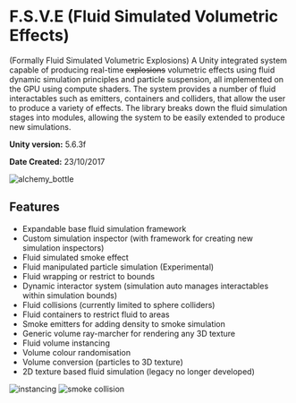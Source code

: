 # F.S.V.E (Fluid Simulated Volumetric Effects)

(Formally Fluid Simulated Volumetric Explosions)
A Unity integrated system capable of producing real-time ~~explosions~~ volumetric effects using fluid dynamic simulation principles and particle suspension, all implemented on the GPU using compute shaders. The system provides a number of fluid interactables such as emitters, containers and colliders, that allow the user to produce a variety of effects. The library breaks down the fluid simulation stages into modules, allowing the system to be easily extended to produce new simulations.

**Unity version:** 5.6.3f

**Date Created:** 23/10/2017

![alchemy_bottle](https://user-images.githubusercontent.com/18384589/38148255-937eb0fe-344d-11e8-961b-f6ec4fb3f6a0.png)

## Features
- Expandable base fluid simulation framework
- Custom simulation inspector (with framework for creating new simulation inspectors)
- Fluid simulated smoke effect
- Fluid manipulated particle simulation (Experimental)
- Fluid wrapping or restrict to bounds
- Dynamic interactor system (simulation auto manages interactables within simulation bounds)
- Fluid collisions (currently limited to sphere colliders)
- Fluid containers to restrict fluid to areas
- Smoke emitters for adding density to smoke simulation
- Generic volume ray-marcher for rendering any 3D texture
- Fluid volume instancing
- Volume colour randomisation
- Volume conversion (particles to 3D texture)
- 2D texture based fluid simulation (legacy no longer developed)

![instancing](https://user-images.githubusercontent.com/18384589/38148282-b2f765de-344d-11e8-8a66-0a49dc37717b.png)
![smoke collision](https://user-images.githubusercontent.com/18384589/38148295-bf9f4bb2-344d-11e8-9e27-500d27bf76b2.png)




